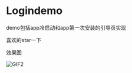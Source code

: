 # Logindemo
demo包括app冷启动和app第一次安装的引导页实现

喜欢的star一下

效果图

![GIF2](https://github.com/arldrz/Logindemo/blob/master/photo/GIF2.gif)
